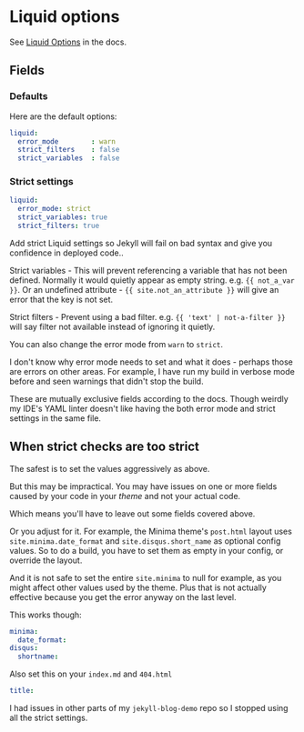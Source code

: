 # Liquid options

See [Liquid Options](https://jekyllrb.com/docs/configuration/liquid/) in the docs.

## Fields

### Defaults

Here are the default options:

```yaml
liquid:
  error_mode        : warn
  strict_filters    : false
  strict_variables  : false
```

### Strict settings

```yaml
liquid:
  error_mode: strict
  strict_variables: true
  strict_filters: true
```

Add strict Liquid settings so Jekyll will fail on bad syntax and give you confidence in deployed code.. 

Strict variables - This will prevent referencing a variable that has not been defined. Normally it would quietly appear as empty string. e.g. `{{ not_a_var }}`. Or an undefined attribute - `{{ site.not_an_attribute }}` will give an error that the key is not set.

Strict filters - Prevent using a bad filter. e.g. `{{ 'text' | not-a-filter }}` will say filter not available instead of ignoring it quietly.

You can also change the error mode from `warn` to `strict`.

I don't know why error mode needs to set and what it does - perhaps those are errors on other areas. For example, I have run my build in verbose mode before and seen warnings that didn't stop the build.

These are mutually exclusive fields according to the docs. Though weirdly my IDE's YAML linter doesn't like having the both error mode and strict settings in the same file.


## When strict checks are too strict

The safest is to set the values aggressively as above.

But this may be impractical. You may have issues on one or more fields caused by your code in your _theme_ and not your actual code.

Which means you'll have to leave out some fields covered above.

Or you adjust for it. For example, the Minima theme's `post.html` layout uses `site.minima.date_format` and `site.disqus.short_name` as optional config values. So to do a build, you have to set them as empty in your config, or override the layout.

And it is not safe to set the entire `site.minima` to null for example, as you might affect other values used by the theme. Plus that is not actually effective because you get the error anyway on the last level.

This works though:

```yaml
minima:
  date_format:
disqus:
  shortname:
```

Also set this on your `index.md` and `404.html`

```yaml
title:
```

I had issues in other parts of my `jekyll-blog-demo` repo so I stopped using all the strict settings.
